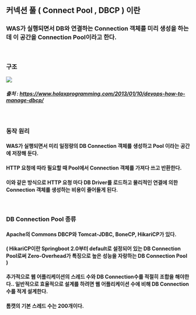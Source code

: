 ## 커넥션 풀 ( Connect Pool , DBCP ) 이란
### WAS가 실행되면서 DB와 연결하는 Connection 객체를 미리 생성을 하는데 이 공간을 Connection Pool이라고 한다.
<br>

### 구조
<img src="https://user-images.githubusercontent.com/42057185/167291086-a1c24aaf-5671-4552-9356-1a5cd4463c89.png"/>
<br>

##### 출처 : https://www.holaxprogramming.com/2013/01/10/devops-how-to-manage-dbcp/
<br>

### 동작 원리
#### WAS가 실행되면서 미리 일정량의 DB Connection 객체를 생성하고 Pool 이라는 공간에 저장해 둔다.
#### HTTP 요청에 따라 필요할 때 Pool에서 Connection 객체를 가져다 쓰고 반환한다.
#### 이와 같은 방식으로 HTTP 요청 마다 DB Driver를 로드하고 물리적인 연결에 의한 Connection 객체를 생성하는 비용이 줄어들게 된다.
<br>

### DB Connection Pool 종류
#### Apache의 Commons DBCP와 Tomcat-JDBC, BoneCP, HikariCP가 있다.
#### ( HikariCP이란 Springboot 2.0부터 default로 설정되어 있는 DB Connection Pool로써 Zero-Overhead가 특징으로 높은 성능을 자랑하는 DB Connection Pool )

#### 추가적으로 웹 어플리케이션의 스레드 수와 DB Connection수를 적절히 조합을 해야한다.. 일반적으로 효율적으로 설계를 하려면 웹 어플리케이션 수에 비해 DB Connection수를 적게 설계한다.
#### 톰캣의 기본 스레드 수는 200개이다.
